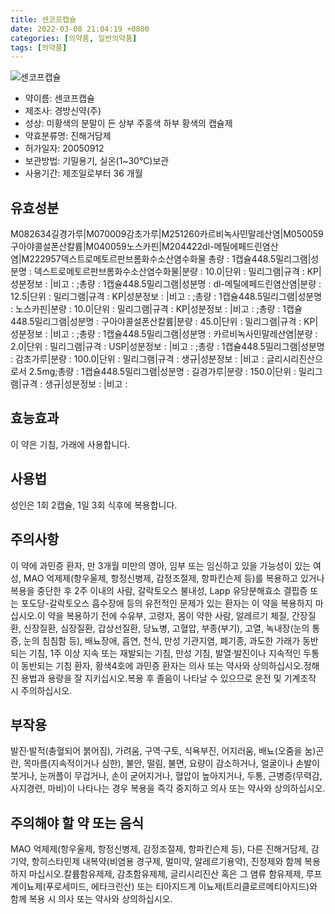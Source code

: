```yaml
---
title: 센코프캡슐
date: 2022-03-08 21:04:19 +0800
categories: [의약품, 일반의약품]
tags: [의약품]
---
```

![센코프캡슐](https://nedrug.mfds.go.kr/pbp/cmn/itemImageDownload/147428288104000119)

- 약이름: 센코프캡슐
- 제조사: 경방신약(주)
- 성상: 미황색의 분말이 든 상부 주홍색 하부 황색의 캡슐제
- 약효분류명: 진해거담제
- 허가일자: 20050912
- 보관방법: 기밀용기, 실온(1~30℃)보관
- 사용기간: 제조일로부터 36 개월
## 유효성분
M082634길경가루|M070009감초가루|M251260카르비녹사민말레산염|M050059구아야콜설폰산칼륨|M040059노스카핀|M204422dl-메틸에페드린염산염|M222957덱스트로메토르판브롬화수소산염수화물
총량 : 1캡슐448.5밀리그램|성분명 : 덱스트로메토르판브롬화수소산염수화물|분량 : 10.0|단위 : 밀리그램|규격 : KP|성분정보 : |비고 : ;총량 : 1캡슐448.5밀리그램|성분명 : dl-메틸에페드린염산염|분량 : 12.5|단위 : 밀리그램|규격 : KP|성분정보 : |비고 : ;총량 : 1캡슐448.5밀리그램|성분명 : 노스카핀|분량 : 10.0|단위 : 밀리그램|규격 : KP|성분정보 : |비고 : ;총량 : 1캡슐448.5밀리그램|성분명 : 구아야콜설폰산칼륨|분량 : 45.0|단위 : 밀리그램|규격 : KP|성분정보 : |비고 : ;총량 : 1캡슐448.5밀리그램|성분명 : 카르비녹사민말레산염|분량 : 2.0|단위 : 밀리그램|규격 : USP|성분정보 : |비고 : ;총량 : 1캡슐448.5밀리그램|성분명 : 감초가루|분량 : 100.0|단위 : 밀리그램|규격 : 생규|성분정보 : |비고 : 글리시리진산으로서 2.5mg;총량 : 1캡슐448.5밀리그램|성분명 : 길경가루|분량 : 150.0|단위 : 밀리그램|규격 : 생규|성분정보 : |비고 :
## 효능효과
이 약은 기침, 가래에 사용합니다.
## 사용법
성인은 1회 2캡슐, 1일 3회 식후에 복용합니다.
## 주의사항
이 약에 과민증 환자, 만 3개월 미만의 영아, 임부 또는 임신하고 있을 가능성이 있는 여성, MAO 억제제(항우울제, 항정신병제, 감정조절제, 항파킨슨제 등)를 복용하고 있거나 복용을 중단한 후 2주 이내의 사람, 갈락토오스 불내성, Lapp 유당분해효소 결핍증 또는 포도당-갈락토오스 흡수장애 등의 유전적인 문제가 있는 환자는 이 약을 복용하지 마십시오.이 약을 복용하기 전에 수유부, 고령자, 몸이 약한 사람, 알레르기 체질, 간장질환, 신장질환, 심장질환, 갑상선질환, 당뇨병, 고혈압, 부종(부기), 고열, 녹내장(눈의 통증, 눈의 침침함 등), 배뇨장애, 흡연, 천식, 만성 기관지염, 폐기종, 과도한 가래가 동반되는 기침, 1주 이상 지속 또는 재발되는 기침, 만성 기침, 발열·발진이나 지속적인 두통이 동반되는 기침 환자, 황색4호에 과민증 환자는 의사 또는 약사와 상의하십시오.정해진 용법과 용량을 잘 지키십시오.복용 후 졸음이 나타날 수 있으므로 운전 및 기계조작 시 주의하십시오.
## 부작용
발진·발적(충혈되어 붉어짐), 가려움, 구역·구토, 식욕부진, 어지러움, 배뇨(오줌을 눔)곤란, 목마름(지속적이거나 심한), 불안, 떨림, 불면, 요량이 감소하거나, 얼굴이나 손발이 붓거나, 눈꺼플이 무겁거나, 손이 굳어지거나, 혈압이 높아지거나, 두통, 근병증(무력감, 사지경련, 마비)이 나타나는 경우 복용을 즉각 중지하고 의사 또는 약사와 상의하십시오.
## 주의해야 할 약 또는 음식
MAO 억제제(항우울제, 항정신병제, 감정조절제, 항파킨슨제 등), 다른 진해거담제, 감기약, 항히스타민제 내복약(비염용 경구제, 멀미약, 알레르기용약), 진정제와 함께 복용하지 마십시오.칼륨함유제제, 감초함유제제, 글리시리진산 혹은 그 염류 함유제제, 루프계이뇨제(푸로세미드, 에타크린산) 또는 티아지드계 이뇨제(트리클로르메티아지드)와 함께 복용 시 의사 또는 약사와 상의하십시오.

